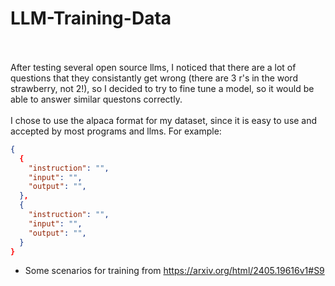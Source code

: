 # LLM-Training-Data
<br></br>
After testing several open source llms, I noticed that there are a lot of questions that they consistantly get wrong (there are 3 r's in the word strawberry, not 2!), so I decided to try to fine tune a model, so it would be able to answer similar questons correctly.
<br></br>
I chose to use the alpaca format for my dataset, since it is easy to use and accepted by most programs and llms. For example:

``` json
{
  {
    "instruction": "",
    "input": "",
    "output": "",
  },
  {
    "instruction": "",
    "input": "",
    "output": "",
  }
}
```

<ul>
  <li>Some scenarios for training from <a href="https://arxiv.org/html/2405.19616v1#S9">https://arxiv.org/html/2405.19616v1#S9</a></li>
</ul>
